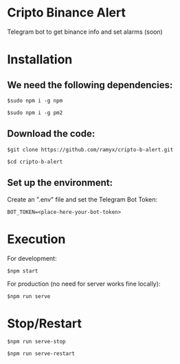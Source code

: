 # Cripto Binance Alert
Telegram bot to get binance info and set alarms (soon)

# Installation 
## We need the following dependencies:

`$sudo npm i -g npm`

`$sudo npm i -g pm2`

## Download the code:

`$git clone https://github.com/ramyx/cripto-b-alert.git`

`$cd cripto-b-alert`

## Set up the environment:
Create an ".env" file and set the Telegram Bot Token:

`BOT_TOKEN=<place-here-your-bot-token>`

# Execution
For development:

`$npm start`

For production (no need for server works fine locally):

`$npm run serve`

# Stop/Restart

`$npm run serve-stop`

`$npm run serve-restart`